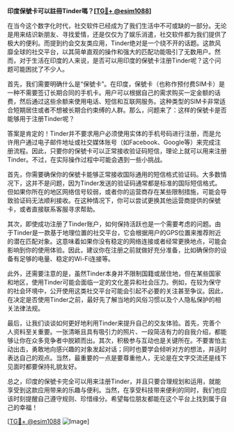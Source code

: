 **印度保號卡可以註冊Tinder嗎？[[TG💪+ @esim1088](https://t.me/s/esim1088)]**

在当今这个数字化时代，社交软件已经成为了我们生活中不可或缺的一部分。无论是用来结识新朋友、寻找爱情，还是仅仅为了娱乐消遣，社交软件都为我们提供了极大的便利。而提到约会交友类应用，Tinder绝对是一个绕不开的话题。这款风靡全球的社交平台，以其简单直观的操作和强大的匹配功能吸引了无数用户。然而，对于生活在印度的人来说，是否可以用印度的保號卡注册Tinder呢？这个问题可能困扰了不少人。

首先，我们需要明确什么是“保號卡”。在印度，保號卡（也称作预付费SIM卡）是一种不需要签订长期合同的手机卡。用户可以根据自己的需求购买一定金额的话费，然后通过这些余额来使用电话、短信和互联网服务。这种类型的SIM卡非常适合短期居住或者不想被长期合约束缚的人群。那么，问题来了：这样的保號卡是否能够用于注册Tinder呢？

答案是肯定的！Tinder并不要求用户必须使用实体的手机号码进行注册，而是允许用户通过电子邮件地址或社交媒体账号（如Facebook、Google等）来完成注册流程。因此，只要你的保號卡可以正常接收验证码短信，理论上就可以用来注册Tinder。不过，在实际操作过程中可能会遇到一些小挑战。

首先，你需要确保你的保號卡能够正常接收国际通用的短信格式验证码。大多数情况下，这并不是问题，因为Tinder发送的验证码通常都是标准的国际短信格式。但如果你所在的地区网络信号较弱，或者你的运营商存在某些限制措施，可能会导致验证码无法顺利接收。在这种情况下，你可以尝试更换其他运营商提供的保號卡，或者直接联系客服寻求帮助。

其次，即使成功注册了Tinder账户，如何保持活跃也是一个需要考虑的问题。由于Tinder是一款基于地理位置的社交平台，它会根据用户的GPS位置来推荐附近的潜在匹配对象。这意味着如果你没有稳定的网络连接或者经常更换地点，可能会影响到你的使用体验。因此，建议你在注册之前就做好充分准备，比如确保你的设备有足够的电量、稳定的Wi-Fi连接等。

此外，还需要注意的是，虽然Tinder本身并不限制国籍或居住地，但在某些国家和地区，使用Tinder可能会面临一定的文化差异和社会压力。例如，在较为保守的社会环境中，公开使用这类社交平台可能会引起不必要的关注甚至争议。因此，在决定是否使用Tinder之前，最好先了解当地的风俗习惯以及个人隐私保护的相关法律法规。

最后，让我们谈谈如何更好地利用Tinder来提升自己的交友体验。首先，完善个人资料至关重要。一张清晰且具有吸引力的照片、一段简洁有力的自我介绍，都能够让你在众多竞争者中脱颖而出。其次，积极参与互动也是关键所在。不要害怕主动出击，勇敢地向感兴趣的对象发起对话；同时也要学会倾听对方的想法，并适时表达自己的观点。当然，最重要的一点是要尊重他人，无论是在文字交流还是线下见面时都要保持礼貌友好。

总之，印度的保號卡完全可以用来注册Tinder，并且只要合理规划和运用，就能享受到这款应用带来的乐趣与便利。当然，在享受科技带来便利的同时，我们也应该时刻提醒自己遵守规则、珍惜缘分。希望每位朋友都能在这个平台上找到属于自己的幸福！

[[TG💪+ @esim1088](https://t.me/s/esim1088) ![Image](https://i.postimg.cc/4NQfJmqS/Snipaste-2025-05-13-00-14-12.png)]